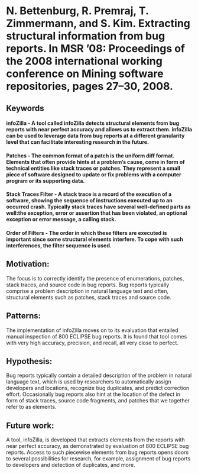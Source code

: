 # N. Bettenburg, R. Premraj, T. Zimmermann, and S. Kim. Extracting structural information from bug reports. In MSR ’08: Proceedings of the 2008 international working conference on Mining software repositories, pages 27–30, 2008.

## Keywords 

#### **infoZilla** - A tool called infoZilla detects structural elements from bug reports with near perfect accuracy and allows us to extract them. infoZilla can be used to leverage data from bug reports at a different granularity level that can facilitate interesting research in the future.

####  **Patches** - The common format of a patch is the uniform diff format. Elements that often provide hints at a problem’s cause, come in form of technical entities like stack traces or patches. They represent a small piece of software designed to update or fix problems with a computer program or its supporting data.

#### **Stack Traces Filter** - A stack trace is a record of the execution of a software, showing the sequence of instructions executed up to an occurred crash. Typically stack traces have several well-defined parts as well:the exception, error or assertion that has been violated, an optional exception or error message, a calling stack.

#### **Order of Filters** - The order in which these filters are executed is important since some structural elements interfere. To cope with such interferences, the filter sequence is used.

## Motivation: 
The focus is to correctly identify the presence of enumerations, patches, stack traces, and source code in bug reports. Bug reports typically comprise a problem description in natural language text and often, structural elements such as patches, stack traces and source code.

## Patterns: 
The implementation of infoZilla moves on to its evaluation that entailed manual inspection of 800 ECLIPSE bug reports. It is found that tool comes with very high accuracy, precision, and recall, all very close to perfect. 

## Hypothesis: 
Bug reports typically contain a detailed description of the problem in natural language text, which is used by researchers to automatically assign developers and locations, recognize bug duplicates, and predict correction effort. Occasionally bug reports also hint at the location of the defect in form of stack traces, source code fragments, and patches that we together refer to as elements.

## Future work: 
A tool, infoZilla, is developed that extracts elements from the reports with near perfect accuracy, as demonstrated by evaluation of 800 ECLIPSE bug reports. Access to such piecewise elements from bug reports opens doors to several possibilities for research, for example, assignment of bug reports to developers and detection of duplicates, and more. 
